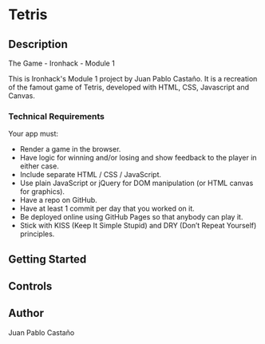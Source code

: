 # Tetris

## Description

The Game - Ironhack - Module 1

This is Ironhack's Module 1 project by Juan Pablo Castaño. It is a recreation of the famout game of Tetris, developed with HTML, CSS, Javascript and Canvas.

### Technical Requirements

Your app must:

- Render a game in the browser.
- Have logic for winning and/or losing and show feedback to the player in either case.
- Include separate HTML / CSS / JavaScript.
- Use plain JavaScript or jQuery for DOM manipulation (or HTML canvas for graphics).
- Have a repo on GitHub.
- Have at least 1 commit per day that you worked on it.
- Be deployed online using GitHub Pages so that anybody can play it.
- Stick with KISS (Keep It Simple Stupid) and DRY (Don’t Repeat Yourself) principles.

## Getting Started

## Controls

## Author

Juan Pablo Castaño
